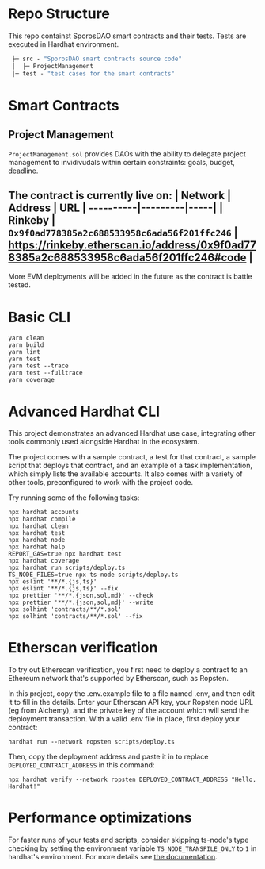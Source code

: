# Repo Structure

This repo containst SporosDAO smart contracts and their tests.
Tests are executed in Hardhat environment.

```ml
 ├─ src - "SporosDAO smart contracts source code"
 │  ├─ ProjectManagement
 │─ test - "test cases for the smart contracts"
```
# Smart Contracts

## Project Management

`ProjectManagement.sol` provides DAOs with the ability to delegate project management to invidivudals within certain constraints: goals, budget, deadline.

The contract is currently live on:
| Network | Address | URL |
----------|---------|-----|
| Rinkeby | `0x9f0ad778385a2c688533958c6ada56f201ffc246` | https://rinkeby.etherscan.io/address/0x9f0ad778385a2c688533958c6ada56f201ffc246#code |
---------------------------

More EVM deployments will be added in the future as the contract is battle tested.
# Basic CLI

```shell
yarn clean
yarn build
yarn lint
yarn test
yarn test --trace
yarn test --fulltrace
yarn coverage
```

# Advanced Hardhat CLI

This project demonstrates an advanced Hardhat use case, integrating other tools commonly used alongside Hardhat in the ecosystem.

The project comes with a sample contract, a test for that contract, a sample script that deploys that contract, and an example of a task implementation, which simply lists the available accounts. It also comes with a variety of other tools, preconfigured to work with the project code.

Try running some of the following tasks:

```shell
npx hardhat accounts
npx hardhat compile
npx hardhat clean
npx hardhat test
npx hardhat node
npx hardhat help
REPORT_GAS=true npx hardhat test
npx hardhat coverage
npx hardhat run scripts/deploy.ts
TS_NODE_FILES=true npx ts-node scripts/deploy.ts
npx eslint '**/*.{js,ts}'
npx eslint '**/*.{js,ts}' --fix
npx prettier '**/*.{json,sol,md}' --check
npx prettier '**/*.{json,sol,md}' --write
npx solhint 'contracts/**/*.sol'
npx solhint 'contracts/**/*.sol' --fix
```

# Etherscan verification

To try out Etherscan verification, you first need to deploy a contract to an Ethereum network that's supported by Etherscan, such as Ropsten.

In this project, copy the .env.example file to a file named .env, and then edit it to fill in the details. Enter your Etherscan API key, your Ropsten node URL (eg from Alchemy), and the private key of the account which will send the deployment transaction. With a valid .env file in place, first deploy your contract:

```shell
hardhat run --network ropsten scripts/deploy.ts
```

Then, copy the deployment address and paste it in to replace `DEPLOYED_CONTRACT_ADDRESS` in this command:

```shell
npx hardhat verify --network ropsten DEPLOYED_CONTRACT_ADDRESS "Hello, Hardhat!"
```

# Performance optimizations

For faster runs of your tests and scripts, consider skipping ts-node's type checking by setting the environment variable `TS_NODE_TRANSPILE_ONLY` to `1` in hardhat's environment. For more details see [the documentation](https://hardhat.org/guides/typescript.html#performance-optimizations).
